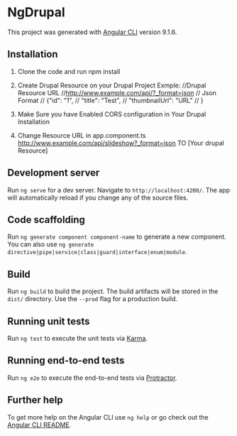 # NgDrupal

This project was generated with [Angular CLI](https://github.com/angular/angular-cli) version 9.1.6.

## Installation

1) Clone the code and run npm install

2) Create Drupal Resource on your Drupal Project
  Exmple:
    //Drupal Resource URL
    //http://www.example.com/api/?_format=json
    // Json Format
    // {"id": "1",
    //   "title": "Test",
    //     "thumbnailUrl": "URL"
    // }

3) Make Sure you have Enabled CORS configuration in Your Drupal Installation
4) Change Resource URL in app.component.ts 
 http://www.example.com/api/slideshow?_format=json TO [Your drupal Resource]


## Development server

Run `ng serve` for a dev server. Navigate to `http://localhost:4200/`. The app will automatically reload if you change any of the source files.

## Code scaffolding

Run `ng generate component component-name` to generate a new component. You can also use `ng generate directive|pipe|service|class|guard|interface|enum|module`.

## Build

Run `ng build` to build the project. The build artifacts will be stored in the `dist/` directory. Use the `--prod` flag for a production build.

## Running unit tests

Run `ng test` to execute the unit tests via [Karma](https://karma-runner.github.io).

## Running end-to-end tests

Run `ng e2e` to execute the end-to-end tests via [Protractor](http://www.protractortest.org/).

## Further help

To get more help on the Angular CLI use `ng help` or go check out the [Angular CLI README](https://github.com/angular/angular-cli/blob/master/README.md).
